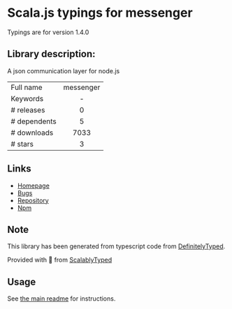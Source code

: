 
# Scala.js typings for messenger

Typings are for version 1.4.0

## Library description:
A json communication layer for node.js

|                    |                 |
| ------------------ | :-------------: |
| Full name          | messenger |
| Keywords           | - |
| # releases         | 0 |
| # dependents       | 5 |
| # downloads        | 7033 |
| # stars            | 3 |

## Links
- [Homepage](https://github.com/weixiyen/messenger.js#readme)
- [Bugs](https://github.com/weixiyen/messenger.js/issues)
- [Repository](https://github.com/weixiyen/messenger.js)
- [Npm](https://www.npmjs.com/package/messenger)
    


## Note
This library has been generated from typescript code from [DefinitelyTyped](https://definitelytyped.org).

Provided with :purple_heart: from [ScalablyTyped](https://github.com/oyvindberg/ScalablyTyped)

## Usage
See [the main readme](../../readme.md) for instructions.


